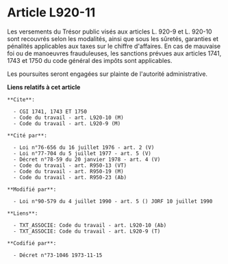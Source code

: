 # Article L920-11

Les versements du Trésor public visés aux articles L. 920-9 et L. 920-10 sont recouvrés selon les modalités, ainsi que sous
les sûretés, garanties et pénalités applicables aux taxes sur le chiffre d'affaires. En cas de mauvaise foi ou de manoeuvres
frauduleuses, les sanctions prévues aux articles 1741, 1743 et 1750 du code général des impôts sont applicables.

Les poursuites seront engagées sur plainte de l'autorité administrative.

**Liens relatifs à cet article**

	**Cite**:

	  - CGI 1741, 1743 ET 1750
	  - Code du travail - art. L920-10 (M)
	  - Code du travail - art. L920-9 (M)

	**Cité par**:

	  - Loi n°76-656 du 16 juillet 1976 - art. 2 (V)
	  - Loi n°77-704 du 5 juillet 1977 - art. 5 (V)
	  - Décret n°78-59 du 20 janvier 1978 - art. 4 (V)
	  - Code du travail - art. R950-13 (VT)
	  - Code du travail - art. R950-19 (M)
	  - Code du travail - art. R950-23 (Ab)

	**Modifié par**:

	  - Loi n°90-579 du 4 juillet 1990 - art. 5 () JORF 10 juillet 1990

	**Liens**:

	  - TXT_ASSOCIE: Code du travail - art. L920-10 (Ab)
	  - TXT_ASSOCIE: Code du travail - art. L920-9 (T)

	**Codifié par**:

	  - Décret n°73-1046 1973-11-15
